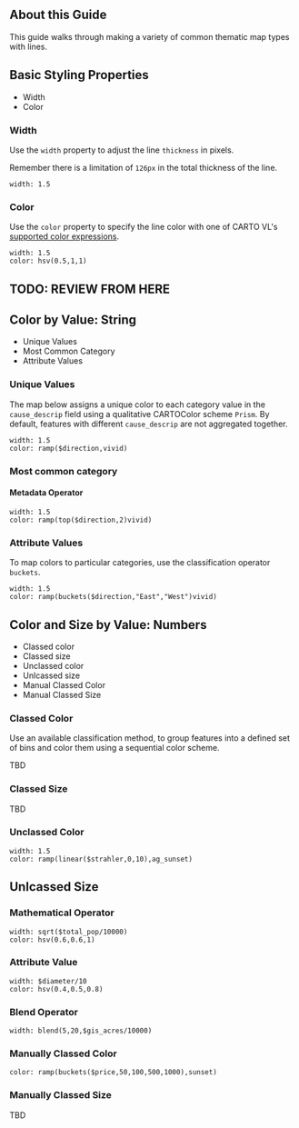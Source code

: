## About this Guide

This guide walks through making a variety of common thematic map types with lines.

## Basic Styling Properties

+ Width
+ Color

### Width

Use the `width` property to adjust the line `thickness` in pixels.

Remember there is a limitation of `126px` in the total thickness of the line.

```
width: 1.5
```

### Color
Use the `color` property to specify the line color with one of CARTO VL's [supported color expressions](LINK).

```
width: 1.5
color: hsv(0.5,1,1)
```

TODO: REVIEW FROM HERE 
---


## Color by Value: String
+ Unique Values
+ Most Common Category
+ Attribute Values


### Unique Values  
The map below assigns a unique color to each category value in the `cause_descrip` field using a qualitative CARTOColor scheme `Prism`. By default, features with different `cause_descrip` are not aggregated together. 

```
width: 1.5
color: ramp($direction,vivid)
```

### Most common category

#### Metadata Operator

```
width: 1.5
color: ramp(top($direction,2)vivid)
```

### Attribute Values

To map colors to particular categories, use the classification operator `buckets`.

```
width: 1.5
color: ramp(buckets($direction,"East","West")vivid)
```

## Color and Size by Value: Numbers

+ Classed color
+ Classed size
+ Unclassed color
+ Unlcassed size
+ Manual Classed Color
+ Manual Classed Size		


### Classed Color
Use an available classification method, to group features into a defined set of bins and color them using a sequential color scheme.

TBD

### Classed Size
TBD

### Unclassed Color

```
width: 1.5
color: ramp(linear($strahler,0,10),ag_sunset)
```
## Unlcassed Size

### Mathematical Operator
```
width: sqrt($total_pop/10000)
color: hsv(0.6,0.6,1)
```

### Attribute Value
```
width: $diameter/10
color: hsv(0.4,0.5,0.8)
```

### Blend Operator
```
width: blend(5,20,$gis_acres/10000)
```

### Manually Classed Color

```
color: ramp(buckets($price,50,100,500,1000),sunset)
```

### Manually Classed Size
TBD 
